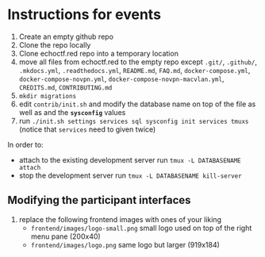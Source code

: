 # Instructions for events
1. Create an empty github repo
2. Clone the repo locally
3. Clone echoctf.red repo into a temporary location
4. move all files from echoctf.red to the empty repo except `.git/`, `.github/`,
   `.mkdocs.yml`, `.readthedocs.yml`, `README.md`, `FAQ.md`,
   `docker-compose.yml`, `docker-compose-novpn.yml`, `docker-compose-novpn-macvlan.yml`,
   `CREDITS.md`, `CONTRIBUTING.md`
5. `mkdir migrations`
6. edit `contrib/init.sh` and modify the database name on top of the file as well as and the **`sysconfig`** values
7. run `./init.sh settings services sql sysconfig init services tmuxs` (notice that `services` need to given twice)

In order to:
* attach to the existing development server run `tmux -L DATABASENAME attach`
* stop the development server run `tmux -L DATABASENAME kill-server`

## Modifying the participant interfaces
1. replace the following frontend images with ones of your liking
   * `frontend/images/logo-small.png` small logo used on top of the right menu pane (200x40)
   * `frontend/images/logo.png` same logo but larger (919x184)